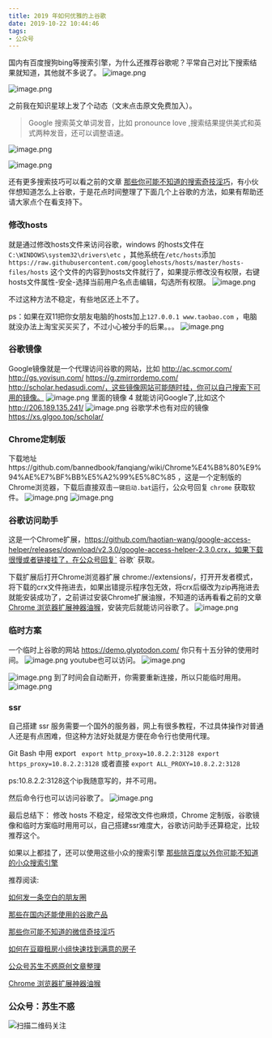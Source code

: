 ```yaml
---
title: 2019 年如何优雅的上谷歌
date: 2019-10-22 10:44:46
tags:
- 公众号
---
```


国内有百度搜狗bing等搜索引擎，为什么还推荐谷歌呢？平常自己对比下搜索结果就知道，其他就不多说了。
![image.png](https://upload-images.jianshu.io/upload_images/17817191-ac5c32097001b59e.png?imageMogr2/auto-orient/strip%7CimageView2/2/w/1240)

![image.png](https://upload-images.jianshu.io/upload_images/17817191-7539fbb3d3afb301.png?imageMogr2/auto-orient/strip%7CimageView2/2/w/1240)

之前我在知识星球上发了个动态（文末点击原文免费加入）。

> Google 搜索英文单词发音，比如 pronounce love ,搜索结果提供美式和英式两种发音，还可以调整语速。

![image.png](https://upload-images.jianshu.io/upload_images/17817191-662d233d87d20398.png?imageMogr2/auto-orient/strip%7CimageView2/2/w/1240)

![image.png](https://upload-images.jianshu.io/upload_images/17817191-6ffaaf0b74fc514a.png?imageMogr2/auto-orient/strip%7CimageView2/2/w/1240)

还有更多搜索技巧可以看之前的文章 [那些你可能不知道的搜索奇技淫巧](https://mp.weixin.qq.com/s/-5tZWfeWWa_E8jRCH0T_Cw)，有小伙伴想知道怎么上谷歌，于是花点时间整理了下面几个上谷歌的方法，如果有帮助还请大家点个在看支持下。

### 修改hosts
就是通过修改hosts文件来访问谷歌，windows 的hosts文件在`C:\WINDOWS\system32\drivers\etc` ，其他系统在`/etc/hosts`添加`https://raw.githubusercontent.com/googlehosts/hosts/master/hosts-files/hosts`
这个文件的内容到hosts文件就行了，如果提示修改没有权限，右键hosts文件属性-安全-选择当前用户名点击编辑，勾选所有权限。
![image.png](https://upload-images.jianshu.io/upload_images/17817191-bbb1f61cd35d7369.png?imageMogr2/auto-orient/strip%7CimageView2/2/w/1240)

不过这种方法不稳定，有些地区还上不了。

ps：如果在双11把你女朋友电脑的hosts加上`127.0.0.1 www.taobao.com`  ，电脑就没办法上淘宝买买买了，不过小心被分手的后果。。。
![image.png](https://upload-images.jianshu.io/upload_images/17817191-54131f857dd3eab2.png?imageMogr2/auto-orient/strip%7CimageView2/2/w/1240)

### 谷歌镜像
Google镜像就是一个代理访问谷歌的网站，比如 http://ac.scmor.com/ http://gs.yovisun.com/  https://g.zmirrordemo.com/ http://scholar.hedasudi.com/，这些镜像网站可能随时挂，你可以自己搜索下可用的镜像。
![image.png](https://upload-images.jianshu.io/upload_images/17817191-ca133de2ab794e4e.png?imageMogr2/auto-orient/strip%7CimageView2/2/w/1240)
里面的镜像 4 就能访问Google了,比如这个  http://206.189.135.241/ 
![image.png](https://upload-images.jianshu.io/upload_images/17817191-b7ababff1bd3b4ee.png?imageMogr2/auto-orient/strip%7CimageView2/2/w/1240)
谷歌学术也有对应的镜像 https://xs.glgoo.top/scholar/ 


### Chrome定制版
下载地址https://github.com/bannedbook/fanqiang/wiki/Chrome%E4%B8%80%E9%94%AE%E7%BF%BB%E5%A2%99%E5%8C%85  ，这是一个定制版的Chrome浏览器，下载后直接双击`一键启动.bat`运行，公众号回复 `chrome` 获取软件。
![image.png](https://upload-images.jianshu.io/upload_images/17817191-b57c08b48f6fd4e4.png?imageMogr2/auto-orient/strip%7CimageView2/2/w/1240)
![image.png](https://upload-images.jianshu.io/upload_images/17817191-e12bd3e636dade44.png?imageMogr2/auto-orient/strip%7CimageView2/2/w/1240)

### 谷歌访问助手
这是一个Chrome扩展，https://github.com/haotian-wang/google-access-helper/releases/download/v2.3.0/google-access-helper-2.3.0.crx，如果下载很慢或者链接挂了，在公众号回复` 谷歌` 获取。

下载扩展后打开Chrome浏览器扩展 chrome://extensions/，打开开发者模式，将下载的crx文件拖进去，如果出错提示程序包无效，将crx后缀改为zip再拖进去就能安装成功了，之前讲过安装Chrome扩展油猴，不知道的话再看看之前的文章
 [Chrome 浏览器扩展神器油猴](https://mp.weixin.qq.com/s/adJFh_9LH0N-vvvYaiQqXg)，安装完后就能访问谷歌了。
![image.png](https://upload-images.jianshu.io/upload_images/17817191-5c517f0180c7393d.png?imageMogr2/auto-orient/strip%7CimageView2/2/w/1240)

 ### 临时方案
一个临时上谷歌的网站 https://demo.glyptodon.com/ 你只有十五分钟的使用时间。
![image.png](https://upload-images.jianshu.io/upload_images/17817191-b58cb4fc5517e569.png?imageMogr2/auto-orient/strip%7CimageView2/2/w/1240)
youtube也可以访问。
![image.png](https://upload-images.jianshu.io/upload_images/17817191-c167e77d1f936c29.png?imageMogr2/auto-orient/strip%7CimageView2/2/w/1240)

![image.png](https://upload-images.jianshu.io/upload_images/17817191-ebdf246c698ec6f0.png?imageMogr2/auto-orient/strip%7CimageView2/2/w/1240)
到了时间会自动断开，你需要重新连接，所以只能临时用用。
![image.png](https://upload-images.jianshu.io/upload_images/17817191-9cdc2833f77f49e3.png?imageMogr2/auto-orient/strip%7CimageView2/2/w/1240)
### ssr
自己搭建 ssr 服务需要一个国外的服务器，网上有很多教程，不过具体操作对普通人还是有点困难，但这种方法好处就是方便在命令行也使用代理。

Git Bash 中用 export 
` export http_proxy=10.8.2.2:3128 export https_proxy=10.8.2.2:3128`
或者直接 `export ALL_PROXY=10.8.2.2:3128`

ps:10.8.2.2:3128这个ip我随意写的，并不可用。

然后命令行也可以访问谷歌了。 
![image.png](https://upload-images.jianshu.io/upload_images/17817191-59dfca4e9213fe62.png?imageMogr2/auto-orient/strip%7CimageView2/2/w/1240)

最后总结下： 修改 hosts 不稳定，经常改文件也麻烦，Chrome 定制版，谷歌镜像和临时方案临时用用可以，自己搭建ssr难度大，谷歌访问助手还算稳定，比较推荐这个。

如果以上都挂了，还可以使用这些小众的搜索引擎  [那些除百度以外你可能不知道的小众搜索引擎](https://mp.weixin.qq.com/s/P2BTgqGwsA4YAq4jve-2Cg)



推荐阅读:

[如何发一条空白的朋友圈](https://mp.weixin.qq.com/s/Xz1m-mqtCcBF_4hmGCpkUQ)

[那些在国内还能使用的谷歌产品](https://mp.weixin.qq.com/s/NYrs5cluZgjvm85MXmiaKA)

[那些你可能不知道的微信奇技淫巧](https://mp.weixin.qq.com/s/eGDO0Y8el_dsEyriCoAgog)

[如何在豆瓣租房小组快速找到满意的房子](https://mp.weixin.qq.com/s/k5lBwiDzGgSU3fh2v2Rw9A)

[公众号苏生不惑原创文章整理](https://mp.weixin.qq.com/s/iL6WyI-TChtjZMuu5G5W8A)

[Chrome 浏览器扩展神器油猴](https://mp.weixin.qq.com/s/adJFh_9LH0N-vvvYaiQqXg)


### 公众号：苏生不惑
 ![扫描二维码关注](https://upload-images.jianshu.io/upload_images/17817191-6e0079f95d4c0338.jpg?imageMogr2/auto-orient/strip%7CimageView2/2/w/1240)
